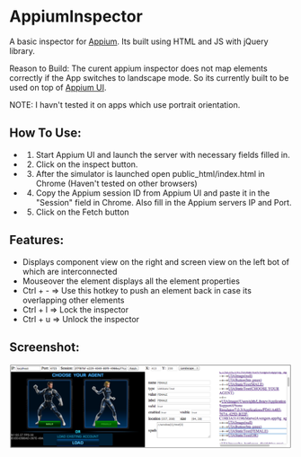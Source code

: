 AppiumInspector
===============

A basic inspector for [Appium](http://appium.io/). Its built using HTML and JS with jQuery library.

Reason to Build: The curent appium inspector does not map elements correctly if the App switches to landscape mode. So its 
currently built to be used on top of [Appium UI](https://bitbucket.org/appium/appium.app/downloads).

NOTE: I havn't tested it on apps which use portrait orientation. 

How To Use:
-----------

* 1. Start Appium UI and launch the server with necessary fields filled in.
* 2. Click on the inspect button.
* 3. After the simulator is launched open public_html/index.html in Chrome (Haven't tested on other browsers)
* 4. Copy the Appium session ID from Appium UI and paste it in the "Session" field in Chrome. Also fill in the Appium servers IP and Port.
* 5. Click on the Fetch button

Features:
---------
* Displays component view on the right and screen view on the left bot of which are interconnected 
* Mouseover the element displays all the element properties
* Ctrl + -   => Use this hotkey to push an element back in case its overlapping other elements
* Ctrl + l   => Lock the inspector
* Ctrl + u   => Unlock the inspector

Screenshot:
-----------
![Screenshot](https://github.com/ajithvl/AppiumInspector/blob/master/screenshot/screenshot.png "Screenshot")
